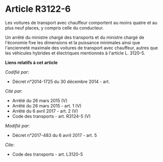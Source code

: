 # Article R3122-6

Les voitures de transport avec chauffeur comportent au moins quatre et au plus neuf places, y compris celle du conducteur. 

Un arrêté                 du ministre chargé des transports et du ministre chargé de l'économie fixe les dimensions et la
puissance minimales ainsi que l'ancienneté maximale des voitures de transport avec chauffeur, autres que les véhicules
hybrides et électriques mentionnés à l'article L. 3120-5.

**Liens relatifs à cet article**

_Codifié par_:

  - Décret n°2014-1725 du 30 décembre 2014 - art.

_Cité par_:

  - Arrêté du 26 mars 2015 (V)
  - Arrêté du 26 mars 2015 - art. 1 (V)
  - Arrêté du 6 avril 2017 - art. 2 (V)
  - Code des transports - art. R3124-5 (V)

_Modifié par_:

  - Décret n°2017-483 du 6 avril 2017 - art. 5

_Cite_:

  - Code des transports - art. L3120-5
